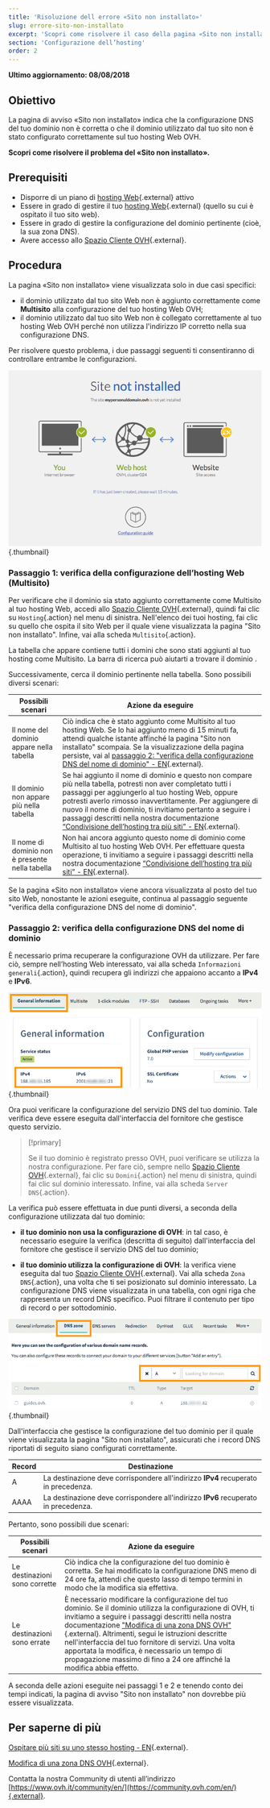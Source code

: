 ```yaml
---
title: 'Risoluzione dell errore «Sito non installato»'
slug: errore-sito-non-installato
excerpt: 'Scopri come risolvere il caso della pagina «Sito non installato»'
section: 'Configurazione dell’hosting'
order: 2
---
```


**Ultimo aggiornamento: 08/08/2018**

## Obiettivo

La pagina di avviso «Sito non installato» indica che la configurazione DNS del tuo dominio non è corretta o che il dominio utilizzato dal tuo sito non è stato configurato correttamente sul tuo hosting Web OVH.

**Scopri come risolvere il problema del «Sito non installato».**


## Prerequisiti

- Disporre di un piano di [hosting Web](https://www.ovh.it/hosting-web/){.external} attivo
- Essere in grado di gestire il tuo [hosting Web](https://www.ovh.it/hosting-web/){.external} (quello su cui è ospitato il tuo sito web).
- Essere in grado di gestire la configurazione del dominio pertinente (cioè, la sua zona DNS).
- Avere accesso allo [Spazio Cliente OVH](https://www.ovh.com/auth/?action=gotomanager){.external}.


## Procedura

La pagina «Sito non installato» viene visualizzata solo in due casi specifici:

- il dominio utilizzato dal tuo sito Web non è aggiunto correttamente come **Multisito** alla configurazione del tuo hosting Web OVH;
- il dominio utilizzato dal tuo sito Web non è collegato correttamente al tuo hosting Web OVH perché non utilizza l'indirizzo IP corretto nella sua configurazione DNS.

Per risolvere questo problema, i due passaggi seguenti ti consentiranno di controllare entrambe le configurazioni.

![site not installed](images/site-not-installed-webpage.png){.thumbnail}

### Passaggio 1: verifica della configurazione dell’hosting Web (Multisito)

Per verificare che il dominio sia stato aggiunto correttamente come Multisito al tuo hosting Web, accedi allo [Spazio Cliente OVH](https://www.ovh.com/auth/?action=gotomanager){.external}, quindi fai clic su `Hosting`{.action} nel menu di sinistra. Nell'elenco dei tuoi hosting, fai clic su quello che ospita il sito Web per il quale viene visualizzata la pagina "Sito non installato". Infine, vai alla scheda `Multisito`{.action}.

La tabella che appare contiene tutti i domini che sono stati aggiunti al tuo hosting come Multisito. La barra di ricerca può aiutarti a trovare il dominio .

Successivamente, cerca il dominio pertinente nella tabella. Sono possibili diversi scenari:

|Possibili scenari|Azione da eseguire|
|---|---|
|Il nome del dominio appare nella tabella|Ciò indica che è stato aggiunto come Multisito al tuo hosting Web. Se lo hai aggiunto meno di 15 minuti fa, attendi qualche istante affinché la pagina "Sito non installato" scompaia. Se la visualizzazione della pagina persiste, vai al [passaggio 2: "verifica della configurazione DNS del nome di dominio" - EN](https://docs.ovh.com/gb/en/hosting/web_hosting_error_-_website_not_installed/#step-2-check-your-domain-names-dns-configuration){.external}.|
|Il dominio non appare più nella tabella|Se hai aggiunto il nome di dominio e questo non compare più nella tabella, potresti non aver completato tutti i passaggi per aggiungerlo al tuo hosting Web, oppure potresti averlo rimosso inavvertitamente. Per aggiungere di nuovo il nome di dominio, ti invitiamo pertanto a seguire i passaggi descritti nella nostra documentazione [“Condivisione dell’hosting tra più siti” - EN](https://docs.ovh.com/gb/en/hosting/multisites-configuring-multiple-websites/){.external}.|
|Il nome di dominio non è presente nella tabella|Non hai ancora aggiunto questo nome di dominio come Multisito al tuo hosting Web OVH. Per effettuare questa operazione, ti invitiamo a seguire i passaggi descritti nella nostra documentazione [“Condivisione dell’hosting tra più siti” - EN](https://docs.ovh.com/gb/en/hosting/multisites-configuring-multiple-websites/){.external}.|

Se la pagina «Sito non installato» viene ancora visualizzata al posto del tuo sito Web, nonostante le azioni eseguite, continua al passaggio seguente "verifica della configurazione DNS del nome di dominio".

### Passaggio 2: verifica della configurazione DNS del nome di dominio

È necessario prima recuperare la configurazione OVH da utilizzare. Per fare ciò, sempre nell’hosting Web interessato, vai alla scheda `Informazioni generali`{.action}, quindi recupera gli indirizzi che appaiono accanto a **IPv4** e **IPv6**.

![sitenotinstalled](images/site-not-installed-know-a-records.png){.thumbnail}

Ora puoi verificare la configurazione del servizio DNS del tuo dominio. Tale verifica deve essere eseguita dall'interfaccia del fornitore che gestisce questo servizio.

> [!primary]
>
> Se il tuo dominio è registrato presso OVH, puoi verificare se utilizza la nostra configurazione. Per fare ciò, sempre nello [Spazio Cliente OVH](https://www.ovh.com/auth/?action=gotomanager){.external}, fai clic su `Domini`{.action} nel menu di sinistra, quindi fai clic sul dominio interessato. Infine, vai alla scheda `Server DNS`{.action}.
>

La verifica può essere effettuata in due punti diversi, a seconda della configurazione utilizzata dal tuo dominio:

- **il tuo dominio non usa la configurazione di OVH**\: in tal caso, è necessario eseguire la verifica (descritta di seguito) dall'interfaccia del fornitore che gestisce il servizio DNS del tuo dominio;

- **il tuo dominio utilizza la configurazione di OVH**\: la verifica viene eseguita dal tuo [Spazio Cliente OVH](https://www.ovh.com/auth/?action=gotomanager){.external}. Vai alla scheda `Zona DNS`{.action}, una volta che ti sei posizionato sul dominio interessato. La configurazione DNS viene visualizzata in una tabella, con ogni riga che rappresenta un record DNS specifico. Puoi filtrare il contenuto per tipo di record o per sottodominio.

![sitenotinstalled](images/site-not-installed-edit-ovh-dns-zone.png){.thumbnail}

Dall'interfaccia che gestisce la configurazione del tuo dominio per il quale viene visualizzata la pagina "Sito non installato", assicurati che i record DNS riportati di seguito siano configurati correttamente.

|Record|Destinazione|
|---|---|
|A|La destinazione deve corrispondere all'indirizzo **IPv4** recuperato in precedenza.|
|AAAA|La destinazione deve corrispondere all'indirizzo **IPv6** recuperato in precedenza.|

Pertanto, sono possibili due scenari:

|Possibili scenari|Azione da eseguire|
|---|---|
|Le destinazioni sono corrette|Ciò indica che la configurazione del tuo dominio è corretta. Se hai modificato la configurazione DNS meno di 24 ore fa, attendi che questo lasso di tempo termini in modo che la modifica sia effettiva.|
|Le destinazioni sono errate|È necessario modificare la configurazione del tuo dominio. Se il dominio utilizza la configurazione di OVH, ti invitiamo a seguire i passaggi descritti nella nostra documentazione ["Modifica di una zona DNS OVH"](https://docs.ovh.com/pt/domains/alojamento_partilhado_como_editar_a_minha_zona_dns/){.external}. Altrimenti, segui le istruzioni descritte nell'interfaccia del tuo fornitore di servizi. Una volta apportata la modifica, è necessario un tempo di propagazione massimo di fino a 24 ore affinché la modifica abbia effetto.|

A seconda delle azioni eseguite nei passaggi 1 e 2 e tenendo conto dei tempi indicati, la pagina di avviso "Sito non installato" non dovrebbe più essere visualizzata.

## Per saperne di più 

[Ospitare più siti su uno stesso hosting - EN](https://docs.ovh.com/gb/en/hosting/multisites-configuring-multiple-websites/){.external}.

[Modifica di una zona DNS OVH](https://docs.ovh.com/pt/domains/alojamento_partilhado_como_editar_a_minha_zona_dns/){.external}.

Contatta la nostra Community di utenti all’indirizzo [https://www.ovh.it/community/en/](https://community.ovh.com/en/){.external}.